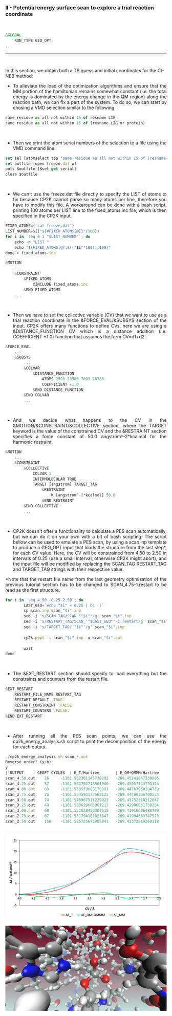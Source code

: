 <p align="center"> </b> <h3> II - Potential energy surface scan to explore a trial reaction coordinate</b> </h3> </p>

<br/>

```js
&GLOBAL
    RUN_TYPE GEO_OPT
...
```

---

<br/>
 
In this section, we obtain both a TS guess and initial coordinates for the CI-NEB method:

- <p align="justify">To alleviate the load of the optimization algorithms and ensure that the MM portion of the hamiltonian remains somewhat constant (i.e. the total energy is dominated by the energy change in the QM region) along the reaction path, we can fix a part of the system. To do so, we can start by chosing a VMD selection similar to the following:</p>

```js
same residue as all not within 15 of resname LIG
same residue as all not within 15 of (resname LIG or protein)
```

<br/>
 
- <p align="justify">Then we print the atom serial numbers of the selection to a file using the VMD command line.</p>

```js
set sel [atomselect top "same residue as all not within 15 of (resname LIG or protein)"]
set outfile [open freeze.dat w]
puts $outfile [$sel get serial]
close $outfile
```

<br/>
 
- <p align="justify">We can't use the freeze.dat file directly to specify the LIST of atoms to fix because CP2K cannot parse so many atoms per line, therefore you have to modify this file. A workaround can be done with a bash script, printing 100 atoms per LIST line to the fixed_atoms.inc file, which is then specified in the CP2K input.</p>

```js 
FIXED_ATOMS=(`cat freeze.dat`)
LIST_NUMBER=$(("${#FIXED_ATOMS[@]}"/100))
for i in `seq 0 1 "$LIST_NUMBER"`; do 
    echo -n "LIST "
    echo "${FIXED_ATOMS[@]:$(("$i"*100)):100}"
done > fixed_atoms.inc
```
```js
&MOTION
    ...
    &CONSTRAINT
        &FIXED_ATOMS
            @INCLUDE fixed_atoms.inc
        &END FIXED_ATOMS
    ...
```

<br/>
 
- <p align="justify">Then we have to set the collective variable (CV) that we want to use as a trial reaction coordinate in the &FORCE_EVAL/&SUBSYS section of the input. CP2K offers many functions to define CVs, here we are using a &DISTANCE_FUNCTION CV which is a distance addition (i.e. COEFFICIENT +1.0) function that assumes the form CV=d1+d2.</p>

```js
&FORCE_EVAL
    ...
    &SUBSYS
        ...
        &COLVAR
            &DISTANCE_FUNCTION
                ATOMS 2590 28386 7003 28388
                COEFFICIENT +1.0
            &END DISTANCE_FUNCTION
        &END COLVAR
        ...
```

<br/>
 
- <p align="justify">And we decide what happens to the CV in the &MOTION/&CONSTRAINT/&COLLECTIVE section, where the TARGET keyword is the value of the constrained CV and the &RESTRAINT section specifies a force constant of 50.0 angstrom^-2*kcalmol for the harmonic restraint.</p>

```js
&MOTION
    ...
    &CONSTRAINT
        &COLLECTIVE
            COLVAR 1
            INTERMOLECULAR TRUE
            TARGET [angstrom] TARGET_TAG
                &RESTRAINT
                    K [angstrom^-2*kcalmol] 50.0
                &END RESTRAINT
        &END COLLECTIVE
        ...
```

<br/>
 
- <p align="justify">CP2K doesn't offer a functionality to calculate a PES scan automatically, but we can do it on your own with a bit of bash scripting. The script bellow can be used to emulate a PES scan, by using a scan.inp template to produce a GEO_OPT input that loads the structure from the last step*, for each CV value. Here, the CV will be constrained from 4.50 to 2.50 in intervals of 0.25 (use a small interval, otherwise CP2K might abort), and the input file will be modified by replacing the SCAN_TAG RESTART_TAG and TARGET_TAG strings with their respective value.</p>

<p align="justify">*Note that the restart file name from the last geometry optimization of the previous tutorial section has to be changed to SCAN_4.75-1.restart to be read as the first structure.</p>

```js
for i in `seq 4.50 -0.25 2.50`; do
        LAST_GEO=`echo "$i" + 0.25 | bc -l`
        cp scan.inp scan_"$i".inp
        sed -i 's/SCAN_TAG/SCAN_'"$i"'/g' scan_"$i".inp
        sed -i 's/RESTART_TAG/SCAN_'"$LAST_GEO"'-1.restart/g' scan_"$i".inp
        sed -i 's/TARGET_TAG/'"$i"'/g' scan_"$i".inp

        cp2k.popt -i scan_"$i".inp -o scan_"$i".out

        wait
done
```

<br/>
 
- <p align="justify">The &EXT_RESTART section should specify to load everything but the constraints and counters from the restart file.</p>

```js
&EXT_RESTART
    RESTART_FILE_NAME RESTART_TAG
    RESTART_DEFAULT .TRUE.
    RESTART_CONSTRAINT .FALSE.
    RESTART_COUNTERS .FALSE.
&END EXT_RESTART
```

<br/>
 
- <p align="justify">After running all the PES scan points, we can use the cp2k_energy_analysis.sh script to print the decomposition of the energy for each output.</p>

```js
./cp2k_energy_analysis.sh scan_*.out
Reverse order? (y/n)
y
| OUTPUT 	| GEOPT CYCLES 	| E_T/Hartree 		| E_QM+QMMM/Hartree 	| E_MM/Hartree 		| ΔE_T/kcal.mol-1 	| ΔE_QM+QMMM/kcal.mol-1 | ΔE_MM/kcal.mol-1 	|
scan_4.50.out 	 26 	-1101.562301145778292 	-269.45241047339886 	-832.109890672379432	0.000000000000000	0.000000000000000	0.000000000000000
scan_4.25.out 	 57 	-1101.561702718561946 	-269.45057143793144 	-832.111131280630506	0.375513078257115	1.153994755806050	-0.778481677548935
scan_4.00.out 	 68 	-1101.559579686170991 	-269.44767950284739 	-832.111900183323601	1.707715903581377	2.968684021047425	-1.260968117466047
scan_3.75.out 	 35 	-1101.554593173562125 	-269.44400306700533 	-832.110590106556795	4.836752565644793	5.275647511940075	-0.438894946295282
scan_3.50.out 	 74 	-1101.546967511229923 	-269.43752310212847 	-832.109444409101453	9.621855679101548	9.341825472169725	0.280030206931823
scan_3.25.out 	 48 	-1101.538629686861213 	-269.42986051759254 	-832.108769169268673	14.853840470467073	14.150097268465800	0.703743202001272
scan_3.00.out 	 68 	-1101.531628450303515 	-269.41916696488789 	-832.112461485415625	19.247116410422567	20.860301590633675	-1.613185180211108
scan_2.75.out 	 67 	-1101.531794161027847 	-269.41994863747573 	-832.111845523552117	19.143132930904237	20.369802041764075	-1.226669110859837
scan_2.50.out 	 158 	-1101.535725675905041 	-269.42372519260118 	-832.112000483303861	16.676107345465003	18.000013700544200	-1.323906355079197
```

<br/>
 
 <div align="center">
    <img src="plot_I.png">
</div>
 
 <br/>
 
<div align="center">
    <img src="scan.gif">
</div>

